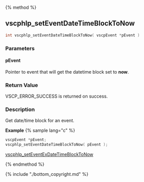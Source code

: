 
{% method %}
## vscphlp_setEventDateTimeBlockToNow

```c
int vscphlp_setEventDateTimeBlockToNow( vscpEvent *pEvent )
```

### Parameters

#### pEvent
Pointer to event that will get the datetime block set to **now**.

### Return Value
VSCP_ERROR_SUCCESS is returned on success. 

### Description
Get date/time block for an event. 

**Example** {% sample lang="c" %}

```c
vscpEvent *pEvent;
vscphlp_setEventDateTimeBlockToNow( pEvent );
```
[vscphlp_setEventExDateTimeBlockToNow](vscphlp_seteventexdatetimeblocktonow.md)

{% endmethod %}

{% include "./bottom_copyright.md" %}